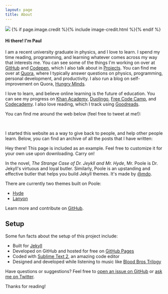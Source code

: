 ```yaml
---
layout: page
title: About
---
```


<div class="page-image">
  <img src="{{ site.url }}/images/about.jpg">
  {% if page.image.credit %}{% include image-credit.html %}{% endif %}
</div>

#### Hi there! I'm Paul

I am a recent university graduate in physics, and I love to learn. I spend my time reading, programming, and learning whatever comes across my way that interests me. You can see some of the things I'm working on over at <a href="https://github.com/LeNPaul">GitHub</a> and <a href="http://codepen.io/LeNPaul/">Codepen</a>, which I also talk about in <a href="{{ site.url }}/projects/">Projects</a>. You can find me over at <a href="https://www.quora.com/profile/Paul-Le-2">Quora</a>, where I typically answer questions on physics, programming, personal development, and productivity. I also run a blog on self-improvement on Quora, <a href="https://hungryminds.quora.com/">Hungry Minds</a>.

I love to learn, and believe online learning is the future of education. You can see my progress on <a href="https://www.khanacademy.org/profile/LeNPaul/">Khan Academy</a>, <a href="https://www.duolingo.com/LeNPaul">Duolingo</a>, <a href="https://www.freecodecamp.com/lenpaul">Free Code Camp</a>, and <a href="https://www.codecademy.com/LeNPaul">Codecademy</a>. I also love reading, which I track using <a href="https://www.goodreads.com/user/show/54220411-paul-le">Goodreads</a>.

You can find me around the web below (feel free to tweet at me!):

<ul style="display: inline;">
  <a href="mailto:l.nguyen.paul@gmail.com"><i class="fa fa-envelope" aria-hidden="true" style="padding:10px;"></i></a>
  <a href="https://twitter.com/paululele"><i class="fa fa-twitter" aria-hidden="true" style="padding:10px;"></i></a>
  <a href="https://instagram.com/paululele"><i class="fa fa-instagram" aria-hidden="true" style="padding:10px;"></i></a>
  <a href="https://linkedin.com/in/lenpaul"><i class="fa fa-linkedin" aria-hidden="true" style="padding:10px;"></i></a>
  <a href="https://github.com/lenpaul"><i class="fa fa-github" aria-hidden="true" style="padding:10px;"></i></a>
  <a href="#"><i class="fa fa-pinterest" aria-hidden="true" style="padding:10px;"></i></a>
  <a href="#"><i class="fa fa-medium" aria-hidden="true" style="padding:10px;"></i></a>
  <a href="#"><i class="fa fa-codepen" aria-hidden="true" style="padding:10px;"></i></a>
</ul>

I started this website as a way to give back to people, and help other people learn. Below, you can find an archive of all the posts that I have written:

<p class="message">
  Hey there! This page is included as an example. Feel free to customize it for your own use upon downloading. Carry on!
</p>

In the novel, *The Strange Case of Dr. Jeykll and Mr. Hyde*, Mr. Poole is Dr. Jekyll's virtuous and loyal butler. Similarly, Poole is an upstanding and effective butler that helps you build Jekyll themes. It's made by [@mdo](https://twitter.com/mdo).

There are currently two themes built on Poole:

* [Hyde](http://hyde.getpoole.com)
* [Lanyon](http://lanyon.getpoole.com)

Learn more and contribute on [GitHub](https://github.com/poole).

## Setup

Some fun facts about the setup of this project include:

* Built for [Jekyll](http://jekyllrb.com)
* Developed on GitHub and hosted for free on [GitHub Pages](https://pages.github.com)
* Coded with [Sublime Text 2](http://sublimetext.com), an amazing code editor
* Designed and developed while listening to music like [Blood Bros Trilogy](https://soundcloud.com/maddecent/sets/blood-bros-series)

Have questions or suggestions? Feel free to [open an issue on GitHub](https://github.com/poole/issues/new) or [ask me on Twitter](https://twitter.com/mdo).

Thanks for reading!
